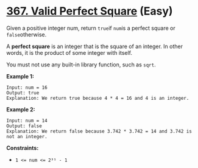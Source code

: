 # [367. Valid Perfect Square][link] (Easy)

[link]: https://leetcode.com/problems/valid-perfect-square/

Given a positive integer num, return `true`if `num`is a perfect square or `false`otherwise.

A **perfect square** is an integer that is the square of an integer. In other words, it is the
product of some integer with itself.

You must not use any built-in library function, such as `sqrt`.

**Example 1:**

```
Input: num = 16
Output: true
Explanation: We return true because 4 * 4 = 16 and 4 is an integer.
```

**Example 2:**

```
Input: num = 14
Output: false
Explanation: We return false because 3.742 * 3.742 = 14 and 3.742 is not an integer.
```

**Constraints:**

- `1 <= num <= 2³¹ - 1`
